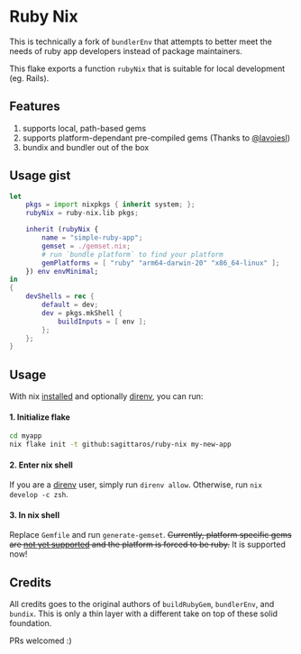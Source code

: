 # Ruby Nix

This is technically a fork of `bundlerEnv` that attempts to better meet the needs of ruby app developers instead of package maintainers.

This flake exports a function `rubyNix` that is suitable for local development (eg. Rails).

## Features

1. supports local, path-based gems
2. supports platform-dependant pre-compiled gems (Thanks to [@lavoiesl](https://github.com/nix-community/bundix/pull/68))
3. bundix and bundler out of the box

## Usage gist

``` nix
let
    pkgs = import nixpkgs { inherit system; };
    rubyNix = ruby-nix.lib pkgs;

    inherit (rubyNix {
        name = "simple-ruby-app";
        gemset = ./gemset.nix;
        # run `bundle platform` to find your platform
        gemPlatforms = [ "ruby" "arm64-darwin-20" "x86_64-linux" ];
    }) env envMinimal; 
in
{
    devShells = rec {
        default = dev;
        dev = pkgs.mkShell {
            buildInputs = [ env ];
        };
    };
}
```

## Usage

With nix [installed](/docs/nix-installation.md) and optionally [direnv](/docs/direnv.md), you can run:

#### 1. Initialize flake

``` sh
cd myapp
nix flake init -t github:sagittaros/ruby-nix my-new-app
```

#### 2. Enter nix shell

If you are a [direnv](/docs/direnv.md) user, simply run `direnv allow`. Otherwise, run `nix develop -c zsh`.

#### 3. In nix shell

Replace `Gemfile` and run `generate-gemset`. ~~Currently, platform specific gems are [not yet supported](https://github.com/NixOS/nixpkgs/blob/master/doc/languages-frameworks/ruby.section.md#platform-specific-gems) and the platform is forced to be ruby.~~ It is supported now! 

## Credits

All credits goes to the original authors of `buildRubyGem`, `bundlerEnv`, and `bundix`. This is only a thin layer with a different take on top of these solid foundation.

PRs welcomed :)
